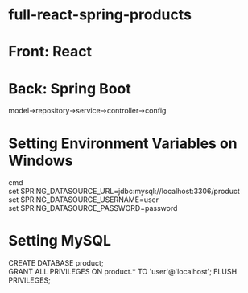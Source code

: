 # full-react-spring-products<br>

# Front: React<br>

# Back: Spring Boot<br>
model->repository->service->controller->config<br>


# Setting Environment Variables on Windows<br>
cmd <br>
set SPRING_DATASOURCE_URL=jdbc:mysql://localhost:3306/product<br>
set SPRING_DATASOURCE_USERNAME=user<br>
set SPRING_DATASOURCE_PASSWORD=password<br>

# Setting MySQL<br>
 CREATE DATABASE product;<br>
 GRANT ALL PRIVILEGES ON product.* TO 'user'@'localhost'; FLUSH PRIVILEGES;<br>